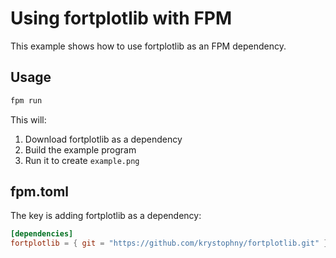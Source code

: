 # Using fortplotlib with FPM

This example shows how to use fortplotlib as an FPM dependency.

## Usage

```bash
fpm run
```

This will:
1. Download fortplotlib as a dependency
2. Build the example program  
3. Run it to create `example.png`

## fpm.toml

The key is adding fortplotlib as a dependency:

```toml
[dependencies]
fortplotlib = { git = "https://github.com/krystophny/fortplotlib.git" }
```